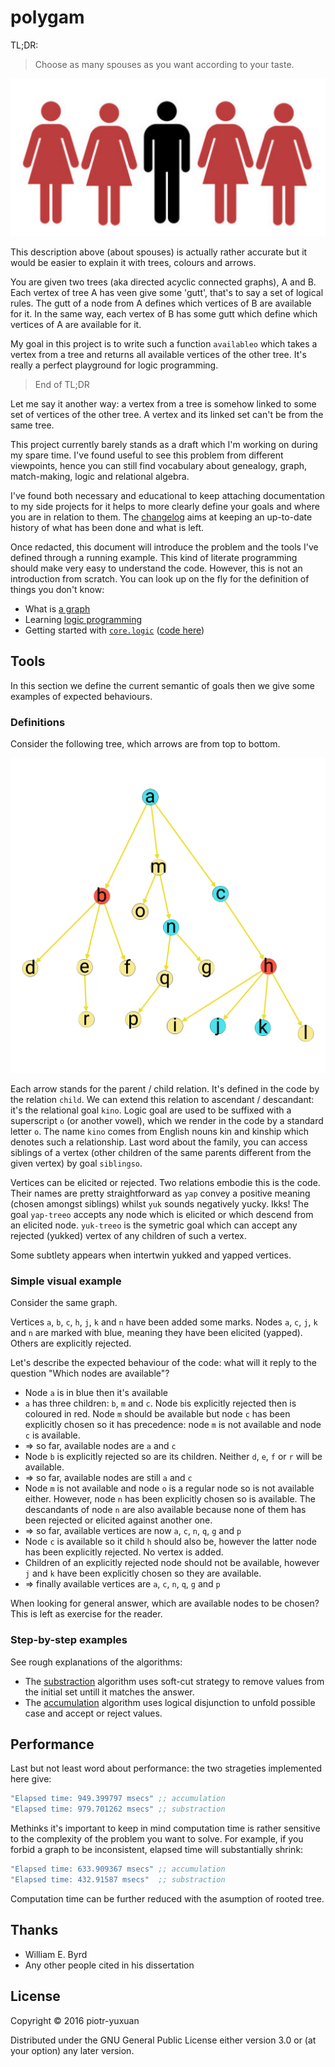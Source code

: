 # polygam

TL;DR:

> Choose as many spouses as you want according to your taste.

![polygyny](img/polygyny.jpeg)

This description above (about spouses) is actually rather accurate but it would
be easier to explain it with trees, colours and arrows.

You are given two trees (aka directed acyclic connected graphs), A and B. Each
vertex of tree A has veen give some 'gutt', that's to say a set of logical
rules. The gutt of a node from A defines which vertices of B are available for
it. In the same way, each vertex of B has some gutt which define which vertices
of A are available for it.

My goal in this project is to write such a function `availableo` which takes a
vertex from a tree and returns all available vertices of the other tree. It's
really a perfect playground for logic programming.

> End of TL;DR

Let me say it another way: a vertex from a tree is somehow linked to some set of
vertices of the other tree. A vertex and its linked set can't be from the same
tree.

This project currently barely stands as a draft which I'm working on during my
spare time. I've found useful to see this problem from different viewpoints,
hence you can still find vocabulary about genealogy, graph, match-making, logic
and relational algebra.

I've found both necessary and educational to keep attaching documentation to my
side projects for it helps to more clearly define your goals and where you are
in relation to them. The [changelog](CHANGELOG.org) aims at keeping an
up-to-date history of what has been done and what is left.

Once redacted, this document will introduce the problem and the tools I've
defined through a running example. This kind of literate programming should make
very easy to understand the code. However, this is not an introduction from
scratch. You can look up on the fly for the definition of things you don't know:

* What is [a graph](https://en.wikipedia.org/wiki/Graph_(discrete_mathematics))
* Learning [logic programming](https://mitpress.mit.edu/books/reasoned-schemer)
* Getting started with
  [`core.logic`](https://github.com/swannodette/logic-tutorial)
  ([code here](https://github.com/clojure/core.logic))

## Tools

In this section we define the current semantic of goals then we give some
examples of expected behaviours.

### Definitions

Consider the following tree, which arrows are from top to bottom.

![graph](./img/graph-sample.png)

Each arrow stands for the parent / child relation. It's defined in the code by
the relation `child`. We can extend this relation to ascendant / descandant:
it's the relational goal `kino`. Logic goal are used to be suffixed with a
superscript `o` (or another vowel), which we render in the code by a standard
letter `o`. The name `kino` comes from English nouns kin and kinship which
denotes such a relationship. Last word about the family, you can access siblings
of a vertex (other children of the same parents different from the given vertex)
by goal `siblingso`.

Vertices can be elicited or rejected. Two relations embodie this is the code.
Their names are pretty straightforward as `yap` convey a positive meaning
(chosen amongst siblings) whilst `yuk` sounds negatively yucky. Ikks! The goal
`yap-treeo` accepts any node which is elicited or which descend from an elicited
node. `yuk-treeo` is the symetric goal which can accept any rejected (yukked)
vertex of any children of such a vertex.

Some subtlety appears when intertwin yukked and yapped vertices.

### Simple visual example

Consider the same graph.

Vertices `a`, `b`, `c`, `h`, `j`, `k` and `n` have been added some marks. Nodes
`a`, `c`, `j`, `k` and `n` are marked with blue, meaning they have been elicited
(yapped). Others are explicitly rejected.

Let's describe the expected behaviour of the code: what will it reply to the
question "Which nodes are available"?

* Node `a` is in blue then it's available
* `a` has three children: `b`, `m` and `c`. Node `b`is explicitly rejected then
  is coloured in red. Node `m` should be available but node `c` has been
  explicitly chosen so it has precedence: node `m` is not available and node `c`
  is available.
* => so far, available nodes are `a` and `c`
* Node `b` is explicitly rejected so are its children. Neither `d`, `e`, `f` or
  `r` will be available.
* => so far, available nodes are still `a` and `c`
* Node `m` is not available and node `o` is a regular node so is not available
  either. However, node `n` has been explicitly chosen so is available. The
  descandants of node `n` are also available because none of them has been
  rejected or elicited against another one.
* => so far, available vertices are now `a`, `c`, `n`, `q`, `g` and `p`
* Node `c` is available so it child `h` should also be, however the latter node
  has been explicitly rejected. No vertex is added.
* Children of an explicitly rejected node should not be available, however `j`
  and `k` have been explicitly chosen so they are available.
* => finally available vertices are `a`, `c`, `n`, `q`, `g` and `p`

When looking for general answer, which are available nodes to be chosen? This is
left as exercise for the reader.


### Step-by-step examples

See rough explanations of the algorithms:

* The [substraction](./doc/substraction.md) algorithm uses soft-cut strategy to
  remove values from the initial set untill it matches the answer.
* The [accumulation](./doc/accumulation.md) algorithm uses logical disjunction
  to unfold possible case and accept or reject values.

## Performance

Last but not least word about performance: the two strageties implemented here give:

``` Clojure
"Elapsed time: 949.399797 msecs" ;; accumulation
"Elapsed time: 979.701262 msecs" ;; substraction
```

Methinks it's important to keep in mind computation time is rather sensitive to
the complexity of the problem you want to solve. For example, if you forbid a
graph to be inconsistent, elapsed time will substantially shrink:

``` Clojure
"Elapsed time: 633.909367 msecs" ;; accumulation
"Elapsed time: 432.91587 msecs"  ;; substraction
``` 

Computation time can be further reduced with the asumption of rooted tree.

## Thanks

* William E. Byrd
* Any other people cited in his dissertation

## License

Copyright © 2016 piotr-yuxuan

Distributed under the GNU General Public License either version 3.0 or (at your
option) any later version.
